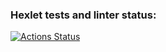 ### Hexlet tests and linter status:
[![Actions Status](https://github.com/avelebron/frontend-project-44/workflows/hexlet-check/badge.svg)](https://github.com/avelebron/frontend-project-44/actions)